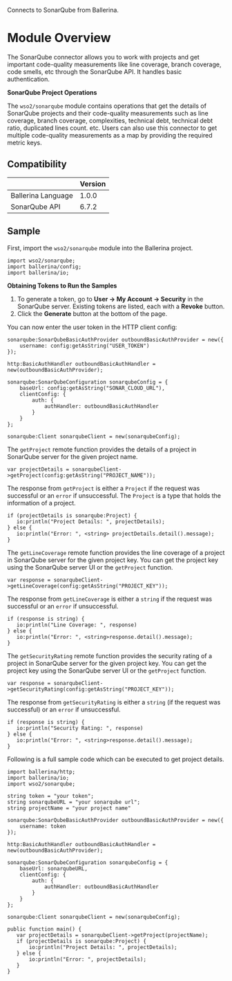 Connects to SonarQube from Ballerina.

# Module Overview

The SonarQube connector allows you to work with projects and get important code-quality measurements like line coverage, branch coverage, code smells, etc through the SonarQube API. It handles basic authentication.

**SonarQube Project Operations**

The `wso2/sonarqube` module contains operations that get the details of SonarQube projects and their code-quality 
measurements such as line coverage, branch coverage, complexities, technical debt, technical debt ratio, duplicated lines 
count. etc. Users can also use this connector to get multiple code-quality measurements as a map by providing the required metric keys.


## Compatibility

|                    |    Version     |  
| ------------------ | -------------- |
| Ballerina Language |   1.0.0      |
| SonarQube API      |   6.7.2        |


## Sample

First, import the `wso2/sonarqube` module into the Ballerina project.
    
```ballerina
import wso2/sonarqube;
import ballerina/config;
import ballerina/io;

```

**Obtaining Tokens to Run the Samples**

1. To generate a token, go to **User -> My Account -> Security** in the SonarQube server. Existing tokens are listed, each with a **Revoke** button.
2. Click the **Generate** button at the bottom of the page.

You can now enter the user token in the HTTP client config:
```ballerina
sonarqube:SonarQubeBasicAuthProvider outboundBasicAuthProvider = new({
    username: config:getAsString("USER_TOKEN")
});

http:BasicAuthHandler outboundBasicAuthHandler = new(outboundBasicAuthProvider);

sonarqube:SonarQubeConfiguration sonarqubeConfig = {
    baseUrl: config:getAsString("SONAR_CLOUD_URL"),
    clientConfig: {
        auth: {
            authHandler: outboundBasicAuthHandler
        }
    }
};
   
sonarqube:Client sonarqubeClient = new(sonarqubeConfig);
```

The `getProject` remote function provides the details of a project in SonarQube server for the given project name.

```ballerina
var projectDetails = sonarqubeClient->getProject(config:getAsString("PROJECT_NAME"));
```

The response from `getProject` is either a `Project` if the request was successful or an `error` if unsuccessful.
The `Project` is a type that holds the information of a project.

```ballerina
if (projectDetails is sonarqube:Project) {
   io:println("Project Details: ", projectDetails);
} else {
   io:println("Error: ", <string> projectDetails.detail().message);
}
```

The `getLineCoverage` remote function provides the line coverage of a project in SonarQube server for the given project key.
You can get the project key using the SonarQube server UI or the `getProject` function.

```ballerina
var response = sonarqubeClient->getLineCoverage(config:getAsString("PROJECT_KEY"));
```
    
The response from `getLineCoverage` is either a `string` if the request was successful or an `error` if unsuccessful.


```ballerina
if (response is string) {
   io:println("Line Coverage: ", response)
} else {
   io:println("Error: ", <string>response.detail().message);
}
``` 

The `getSecurityRating` remote function provides the security rating of a project in SonarQube server for the given project key.
You can get the project key using the SonarQube server UI or the `getProject` function.

```ballerina
var response = sonarqubeClient->getSecurityRating(config:getAsString("PROJECT_KEY"));
```

The response from `getSecurityRating` is either a `string` (if the request was successful) or an `error` if unsuccessful.


```ballerina
if (response is string) {
   io:println("Security Rating: ", response)
} else {
   io:println("Error: ", <string>response.detail().message);
}
```
Following is a full sample code which can be executed to get project details.

```ballerina
import ballerina/http;
import ballerina/io;
import wso2/sonarqube;

string token = "your token";
string sonarqubeURL = "your sonarqube url";
string projectName = "your project name"

sonarqube:SonarQubeBasicAuthProvider outboundBasicAuthProvider = new({
    username: token
});

http:BasicAuthHandler outboundBasicAuthHandler = new(outboundBasicAuthProvider);

sonarqube:SonarQubeConfiguration sonarqubeConfig = {
    baseUrl: sonarqubeURL,
    clientConfig: {
        auth: {
            authHandler: outboundBasicAuthHandler
        }
    }
};
   
sonarqube:Client sonarqubeClient = new(sonarqubeConfig);

public function main() {
   var projectDetails = sonarqubeClient->getProject(projectName);
   if (projectDetails is sonarqube:Project) {
       io:println("Project Details: ", projectDetails);
   } else {
       io:println("Error: ", projectDetails);
   }
}
```
